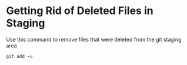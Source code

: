 # Getting Rid of Deleted Files in Staging

Use this command to remove files that were deleted from the git staging area

`git add -u`
